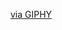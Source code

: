 
<!--Lofiboy-->


[via GIPHY](https://media.giphy.com/media/Rpl1sod1vCXK0L2SUN/giphy.gif)

<div align="center">
  
